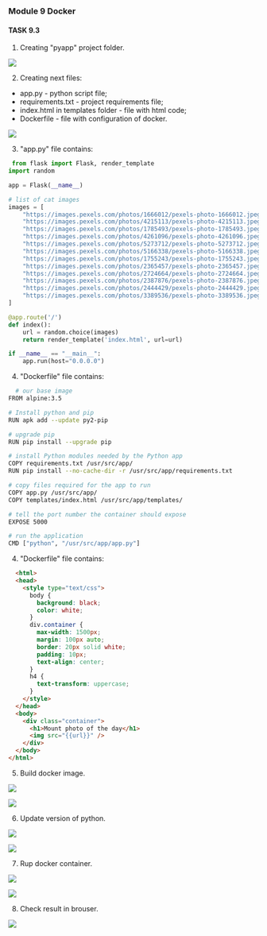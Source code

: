 ### Module 9 Docker
#### TASK 9.3 

 1. Creating "pyapp" project folder.

 ![](Screenshots/1.png)
 
 2. Creating next files:
 
 - app.py - python script file;
 - requirements.txt - project requirements file;
 - index.html in templates folder - file with html code;
 - Dockerfile - file with configuration of docker.
 
 ![](Screenshots/2.png)
 
 3. "app.py" file contains:
 
```python
 from flask import Flask, render_template
import random

app = Flask(__name__)

# list of cat images
images = [
	"https://images.pexels.com/photos/1666012/pexels-photo-1666012.jpeg?auto=compress&cs=tinysrgb&dpr=2&h=750&w=1260",
	"https://images.pexels.com/photos/4215113/pexels-photo-4215113.jpeg?auto=compress&cs=tinysrgb&dpr=2&h=750&w=1260",
	"https://images.pexels.com/photos/1785493/pexels-photo-1785493.jpeg?auto=compress&cs=tinysrgb&dpr=2&h=750&w=1260",
	"https://images.pexels.com/photos/4261096/pexels-photo-4261096.jpeg?auto=compress&cs=tinysrgb&dpr=2&h=750&w=1260",
	"https://images.pexels.com/photos/5273712/pexels-photo-5273712.jpeg?auto=compress&cs=tinysrgb&dpr=2&h=750&w=1260",
	"https://images.pexels.com/photos/5166338/pexels-photo-5166338.jpeg?auto=compress&cs=tinysrgb&dpr=2&h=750&w=1260",
	"https://images.pexels.com/photos/1755243/pexels-photo-1755243.jpeg?auto=compress&cs=tinysrgb&dpr=2&h=750&w=1260",
	"https://images.pexels.com/photos/2365457/pexels-photo-2365457.jpeg?auto=compress&cs=tinysrgb&dpr=2&h=750&w=1260",
	"https://images.pexels.com/photos/2724664/pexels-photo-2724664.jpeg?auto=compress&cs=tinysrgb&dpr=2&h=750&w=1260",
	"https://images.pexels.com/photos/2387876/pexels-photo-2387876.jpeg?auto=compress&cs=tinysrgb&dpr=2&h=750&w=1260",
	"https://images.pexels.com/photos/2444429/pexels-photo-2444429.jpeg?auto=compress&cs=tinysrgb&dpr=2&h=750&w=1260",
	"https://images.pexels.com/photos/3389536/pexels-photo-3389536.jpeg?auto=compress&cs=tinysrgb&dpr=2&h=750&w=1260"
]

@app.route('/')
def index():
    url = random.choice(images)
    return render_template('index.html', url=url)

if __name__ == "__main__":
    app.run(host="0.0.0.0")
```
 
 4. "Dockerfile" file contains:
  
```bash
  # our base image
FROM alpine:3.5

# Install python and pip
RUN apk add --update py2-pip

# upgrade pip
RUN pip install --upgrade pip

# install Python modules needed by the Python app
COPY requirements.txt /usr/src/app/
RUN pip install --no-cache-dir -r /usr/src/app/requirements.txt

# copy files required for the app to run
COPY app.py /usr/src/app/
COPY templates/index.html /usr/src/app/templates/

# tell the port number the container should expose
EXPOSE 5000

# run the application
CMD ["python", "/usr/src/app/app.py"]
```
  
  4. "Dockerfile" file contains:
  
```html
  <html>
  <head>
    <style type="text/css">
      body {
        background: black;
        color: white;
      }
      div.container {
        max-width: 1500px;
        margin: 100px auto;
        border: 20px solid white;
        padding: 10px;
        text-align: center;
      }
      h4 {
        text-transform: uppercase;
      }
    </style>
  </head>
  <body>
    <div class="container">
      <h1>Mount photo of the day</h1>
      <img src="{{url}}" />
    </div>
  </body>
</html>
```
 5. Build docker image.
  
 ![](Screenshots/3.png)
 
 ![](Screenshots/4.png)
 
 6. Update version of python.
 
 ![](Screenshots/5.png)
 
 ![](Screenshots/6.png)
 
 7. Rup docker container.
 
 ![](Screenshots/7.png)
 
 ![](Screenshots/8.png)
 
 8. Check result in brouser.
 
 ![](Screenshots/9.png)
 